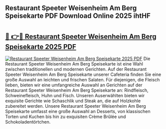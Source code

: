 ## Restaurant Speeter Weisenheim Am Berg Speisekarte PDF Download Online 2025 ihtHF

# <h2><a href="http://gcb9m2.nevu.top/?p=Restaurant+Speeter+Weisenheim+Am+Berg+Speisekarte">🔗 👉🔴 Restaurant Speeter Weisenheim Am Berg Speisekarte 2025 PDF</a></h2>

[![Restaurant Speeter Weisenheim Am Berg Speisekarte 2025 PDF](https://i.imgur.com/dBaPXMq.png)](http://gcb9m2.nevu.top/?p=Restaurant+Speeter+Weisenheim+Am+Berg+Speisekarte)
Die Restaurant Speeter Weisenheim Am Berg Speisekarte ist eine Wahl zwischen traditionellen und modernen Gerichten. Auf der Restaurant Speeter Weisenheim Am Berg Speisekarte unserer Cafeteria finden Sie eine große Auswahl an leichten und frischen Salaten. Für diejenigen, die Fleisch lieben, bieten wir eine umfangreiche Auswahl an Gerichten auf der Restaurant Speeter Weisenheim Am Berg Speisekarte an: Rindfleisch, Schweinefleisch, Huhn und Fisch. Unseren Auserwählten bieten wir exquisite Gerichte wie Schaschlik und Steak an, die auf Holzkohle zubereitet werden. Unsere Restaurant Speeter Weisenheim Am Berg Speisekarte umfasst eine große Auswahl an Desserts, von klassischen Torten und Kuchen bis hin zu exquisiten Crème Brûlée und Schokoladentörtchen.
